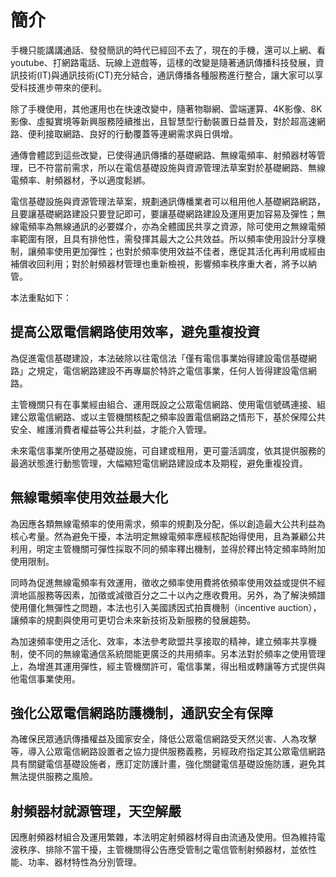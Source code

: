 # 簡介

手機只能講講通話、發發簡訊的時代已經回不去了，現在的手機，還可以上網、看 youtube、打網路電話、玩線上遊戲等，這樣的改變是隨著通訊傳播科技發展，資訊技術(IT)與通訊技術(CT)充分結合，通訊傳播各種服務進行整合，讓大家可以享受科技進步帶來的便利。

除了手機使用，其他運用也在快速改變中，隨著物聯網、雲端運算、4K影像、8K影像、虛擬實境等新興服務陸續推出，且智慧型行動裝置日益普及，對於超高速網路、便利接取網路、良好的行動覆蓋等連網需求與日俱增。

通傳會體認到這些改變，已使得通訊傳播的基礎網路、無線電頻率、射頻器材等管理，已不符當前需求，所以在電信基礎設施與資源管理法草案對於基礎網路、無線電頻率、射頻器材，予以適度鬆綁。

電信基礎設施與資源管理法草案，規劃通訊傳橎業者可以租用他人基礎網路網路，且要讓基礎網路建設只要登記即可，要讓基礎網路建設及運用更加容易及彈性；無線電頻率為無線通訊的必要媒介，亦為全體國民共享之資源，除可使用之無線電頻率範圍有限，且具有排他性，需發揮其最大之公共效益。所以頻率使用設計分享機制，讓頻率使用更加彈性；也對於頻率使用效益不佳者，應促其活化再利用或經由補償收回利用；對於射頻器材管理也重新檢視，影響頻率秩序重大者，將予以納管。


本法重點如下：

## 提高公眾電信網路使用效率，避免重複投資

為促進電信基礎建設，本法破除以往電信法「僅有電信事業始得建設電信基礎網路」之規定，電信網路建設不再專屬於特許之電信事業，任何人皆得建設電信網路。

主管機關只有在事業經由組合、運用既設之公眾電信網路、使用電信號碼連接、組建公眾電信網路、或以主管機關核配之頻率設置電信網路之情形下，基於保障公共安全、維護消費者權益等公共利益，才能介入管理。

未來電信事業所使用之基礎設施，可自建或租用，更可靈活調度，依其提供服務的最適狀態進行動態管理，大幅縮短電信網路建設成本及期程，避免重複投資。

## 無線電頻率使用效益最大化

為因應各類無線電頻率的使用需求，頻率的規劃及分配，係以創造最大公共利益為核心考量。然為避免干擾，本法明定無線電頻率應經核配始得使用，且為兼顧公共利用，明定主管機關可彈性採取不同的頻率釋出機制，並得於釋出特定頻率時附加使用限制。

同時為促進無線電頻率有效運用，徵收之頻率使用費將依頻率使用效益或提供不經濟地區服務等因素，加徵或減徵百分之二十以內之應收費用。另外，為了解決頻譜使用僵化無彈性之問題，本法也引入美國誘因式拍賣機制（incentive auction），讓頻率的規劃與使用可更切合未來新技術及新服務的發展趨勢。

為加速頻率使用之活化、效率，本法參考歐盟共享接取的精神，建立頻率共享機制，使不同的無線電通信系統間能更廣泛的共用頻率。另本法對於頻率之使用管理上，為增進其運用彈性，經主管機關許可，電信事業，得出租或轉讓等方式提供與他電信事業使用。

## 強化公眾電信網路防護機制，通訊安全有保障

為確保民眾通訊傳播權益及國家安全，降低公眾電信網路受天然災害、人為攻擊等，導入公眾電信網路設置者之協力提供服務義務，另經政府指定其公眾電信網路具有關鍵電信基礎設施者，應訂定防護計畫，強化關鍵電信基礎設施防護，避免其無法提供服務之風險。

## 射頻器材就源管理，天空解嚴

因應射頻器材組合及運用繁雜，本法明定射頻器材得自由流通及使用。但為維持電波秩序、排除不當干擾，主管機關得公告應受管制之電信管制射頻器材，並依性能、功率、器材特性為分別管理。
